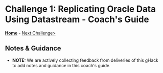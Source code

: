 # Challenge 1: Replicating Oracle Data Using Datastream - Coach's Guide

**[Home](README.md)** - [Next Challenge>](./Solution-02.md)

## Notes & Guidance
- **NOTE:** We are actively collecting feedback from deliveries of this gHack to add notes and guidance in this coach's guide.

